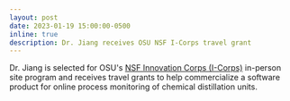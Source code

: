 ```yaml
---
layout: post
date: 2023-01-19 15:00:00-0500
inline: true
description: Dr. Jiang receives OSU NSF I-Corps travel grant
---
```


Dr. Jiang is selected for OSU's [NSF Innovation Corps (I-Corps)](https://business.okstate.edu/i-corps/) in-person site program and receives travel grants to help commercialize a software product for online process monitoring of chemical distillation units.
